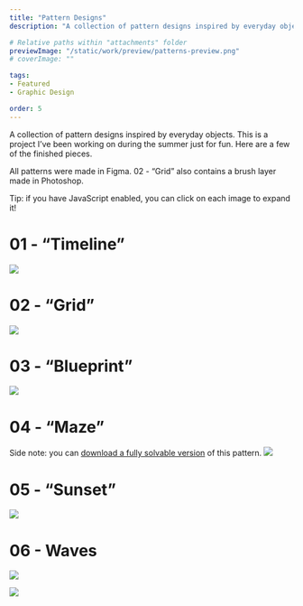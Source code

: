 ```yaml
---
title: "Pattern Designs"
description: "A collection of pattern designs inspired by everyday objects."

# Relative paths within "attachments" folder
previewImage: "/static/work/preview/patterns-preview.png"
# coverImage: ""

tags:
- Featured
- Graphic Design

order: 5
---
```

<toc></toc>

A collection of pattern designs inspired by everyday objects. This is a project I’ve been working on during the summer just for fun. Here are a few of the finished pieces.

All patterns were made in Figma. 02 - “Grid” also contains a brush layer made in Photoshop.

Tip: if you have JavaScript enabled, you can click on each image to expand it!
<a id="1"></a>
# 01 - “Timeline”
![](/static/work/patterns/pattern-1.png)


<a id="2"></a>
# 02 - “Grid”
![](/static/work/patterns/pattern-2.png)


<a id="3"></a>
# 03 - “Blueprint”
![](/static/work/patterns/pattern-3.png)

<a id="04"></a>
# 04 - “Maze”

Side note: you can [download a fully solvable version](https://bchen-personal-website.s3.us-west-1.amazonaws.com/maze-solvable.png) of this pattern.
![](/static/work/patterns/pattern-4.png)


<a id="05"></a>
# 05 - “Sunset”
![](/static/work/patterns/pattern-5.png)



<a id="06"></a>
# 06 - Waves

![](/static/work/patterns/pattern-6-light.png)

![](/static/work/patterns/pattern-6-dark.png)